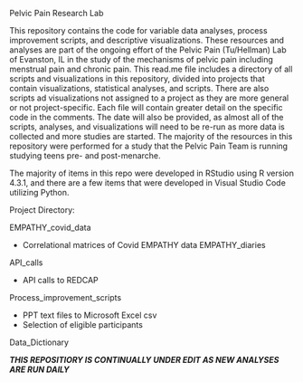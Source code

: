 Pelvic Pain Research Lab

This repository contains the code for variable data analyses, process improvement scripts, and descriptive visualizations. These resources and analyses are part of the ongoing effort of the Pelvic Pain (Tu/Hellman) Lab of Evanston, IL in the study of the mechanisms of pelvic pain including menstrual pain and chronic pain. This read.me file includes a directory of all scripts and visualizations in this repository, divided into projects that contain visualizations, statistical analyses, and scripts. There are also scripts ad visualizations not assigned to a project as they are more general or not project-specific. Each file will contain greater detail on the specific code in the comments. The date will also be provided, as almost all of the scripts, analyses, and visualizations will need to be re-run as more data is collected and more studies are started. The majority of the resources in this repository were performed for a study that the Pelvic Pain Team is running studying teens pre- and post-menarche.

The majority of items in this repo were developed in RStudio using R version 4.3.1, and there are a few items that were developed in Visual Studio Code utilizing Python.


Project Directory:

EMPATHY_covid_data
- Correlational matrices of Covid EMPATHY data
EMPATHY_diaries

API_calls
- API calls to REDCAP
  
Process_improvement_scripts
- PPT text files to Microsoft Excel csv
- Selection of eligible participants

Data_Dictionary

***THIS REPOSITIORY IS CONTINUALLY UNDER EDIT AS NEW ANALYSES ARE RUN DAILY***


